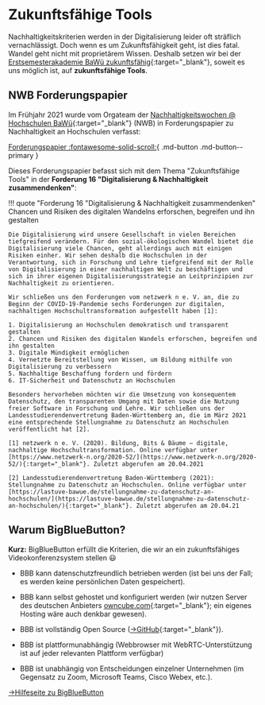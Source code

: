 # Zukunftsfähige Tools

Nachhaltigkeitskriterien werden in der Digitalisierung leider oft sträflich vernachlässigt. Doch wenn es um Zukunftsfähigkeit geht, ist dies fatal. Wandel geht nicht mit proprietärem Wissen. Deshalb setzen wir bei der [Erstsemesterakademie BaWü zukunftsfähig](https://www.ersti-akademie-bw.de/){:target="_blank"}, soweit es uns möglich ist, auf **zukunftsfähige Tools**.

## NWB Forderungspapier

Im Frühjahr 2021 wurde vom Orgateam der [Nachhaltigkeitswochen @ Hochschulen BaWü](https://hochschule-n-bw.de){:target="_blank"} (NWB) in Forderungspapier zu Nachhaltigkeit an Hochschulen verfasst:

[Forderungspapier :fontawesome-solid-scroll:](https://hochschule-n-bw.de/forderungspapier){ .md-button .md-button--primary }

Dieses Forderungspapier befasst sich mit dem Thema "Zukunftsfähige Tools" in der **Forderung 16 "Digitalisierung & Nachhaltigkeit zusammendenken"**:

!!! quote "Forderung 16 "Digitalisierung & Nachhaltigkeit zusammendenken"
    Chancen und Risiken des digitalen Wandelns erforschen, begreifen und ihn gestalten

    Die Digitalisierung wird unsere Gesellschaft in vielen Bereichen tiefgreifend verändern. Für den sozial-ökologischen Wandel bietet die Digitalisierung viele Chancen, geht allerdings auch mit einigen Risiken einher. Wir sehen deshalb die Hochschulen in der Verantwortung, sich in Forschung und Lehre tiefgreifend mit der Rolle von Digitalisierung in einer nachhaltigen Welt zu beschäftigen und sich in ihrer eigenen Digitalisierungsstrategie an Leitprinzipien zur Nachhaltigkeit zu orientieren.

    Wir schließen uns den Forderungen vom netzwerk n e. V. an, die zu Beginn der COVID-19-Pandemie sechs Forderungen zur digitalen, nachhaltigen Hochschultransformation aufgestellt haben [1]:

    1. Digitalisierung an Hochschulen demokratisch und transparent gestalten
    2. Chancen und Risiken des digitalen Wandels erforschen, begreifen und ihn gestalten
    3. Digitale Mündigkeit ermöglichen
    4. Vernetzte Bereitstellung von Wissen, um Bildung mithilfe von Digitalisierung zu verbessern
    5. Nachhaltige Beschaffung fordern und fördern
    6. IT-Sicherheit und Datenschutz an Hochschulen

    Besonders hervorheben möchten wir die Umsetzung von konsequentem Datenschutz, den transparenten Umgang mit Daten sowie die Nutzung freier Software in Forschung und Lehre. Wir schließen uns der Landesstudierendenvertretung Baden-Württemberg an, die im März 2021 eine entsprechende Stellungnahme zu Datenschutz an Hochschulen veröffentlicht hat [2].

    [1] netzwerk n e. V. (2020). Bildung, Bits & Bäume – digitale, nachhaltige Hochschultransformation. Online verfügbar unter [https://www.netzwerk-n.org/2020-52/](https://www.netzwerk-n.org/2020-52/){:target="_blank"}. Zuletzt abgerufen am 20.04.2021

    [2] Landesstudierendenvertretung Baden-Württemberg (2021): Stellungnahme zu Datenschutz an Hochschulen. Online verfügbar unter [https://lastuve-bawue.de/stellungnahme-zu-datenschutz-an-hochschulen/](https://lastuve-bawue.de/stellungnahme-zu-datenschutz-an-hochschulen/){:target="_blank"}. Zuletzt abgerufen am 20.04.21


## Warum BigBlueButton?

**Kurz:** BigBlueButton erfüllt die Kriterien, die wir an ein zukunftsfähiges Videokonferenzsystem stellen 😃

- BBB kann datenschutzfreundlich betrieben werden (ist bei uns der Fall; es werden keine persönlichen Daten gespeichert).

- BBB kann selbst gehostet und konfiguriert werden (wir nutzen Server des deutschen Anbieters [owncube.com](https://owncube.com){:target="_blank"}; ein eigenes Hosting wäre auch denkbar gewesen).

- BBB ist vollständig Open Source ([→GitHub](https://github.com/bigbluebutton/bigbluebutton){:target="_blank"}).

- BBB ist plattformunabhängig (Webbrowser mit WebRTC-Unterstützung ist auf jeder relevanten Plattform verfügbar)

- BBB ist unabhängig von Entscheidungen einzelner Unternehmen (im Gegensatz zu Zoom, Microsoft Teams, Cisco Webex, etc.).

[→Hilfeseite zu BigBlueButton](bbb.md)
